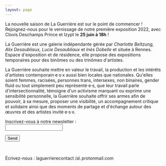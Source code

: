 ```yaml
---
layout: page
---
```

La nouvelle saison de La Guerrière est sur le point de commencer ! Rejoignez-nous pour le vernissage de notre première exposition 2022, avec Clovis Deschamps Prince et Izypt le **25 juin à 18h** !

La Guerrière est une galerie indépendante gérée par *Charlotte Beltzung, Alix Desaubliaux, Lucie Desaubliaux* et *Inès Dobelle* et située à Rennes. Espace d'exposition et de résidence, elle propose des expositions temporaires pour des binômes ou des trinômes d'artistes.

La Guerrière souhaite mettre en valeur le travail, la production et les intérêts d'artistes contemporain·e·s·x aussi bien locales que nationales. Qu'elles soient femmes, racisées, personnes trans, intersexes, non binaires, gender fluid ou tout simplement peu représenté·e·s, que leur travail parle d'intersectionnalité, témoigne d'un activisme marquant ou exprime une sensibilité personnelle, la Guerrière souhaite offrir ses armes afin de pouvoir, à sa mesure, proposer une visibilité, un accompagnement critique et solidaire ainsi que des moments de partage et d'échange autour des œuvres et des artistes invité·e·s·x.

<form
  action="https://formspree.io/f/mdoyglpg"
  method="POST"
>
  <label>
    Inscrivez-vous à notre newsletter :<br>
    <input type="email" name="_replyto">
  </label>

  <button type="submit">Send</button>
</form>
<br>

<a>Écrivez-nous : laguerrierecontact /a\ protonmail.com</a>
